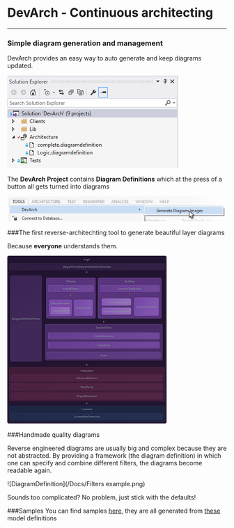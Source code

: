 # DevArch - Continuous architecting
___

### Simple diagram generation and management
DevArch provides an easy way to auto generate and keep diagrams updated.

![Project](/Docs/ProjectSample.PNG)

The **DevArch Project** contains **Diagram Definitions** which at the press of a button all gets turned into diagrams

![Generating](/Docs/GenerateSample.png)

###The first reverse-architechting tool to generate beautiful layer diagrams

Because **everyone** understands them.

![DiagramDefinition](/Docs/Logic.png)

###Handmade quality diagrams

Reverse engineered diagrams are usually big and complex because they are not abstracted. By providing a framework (the diagram definition) in which one can specify and combine different filters, the diagrams become readable again.

![DiagramDefinition](/Docs/Filters example.png)

Sounds too complicated? No problem, just stick with the defaults!


###Samples
You can find samples [here](Samples), they are all generated from [these](Architecture/Samples) model definitions

